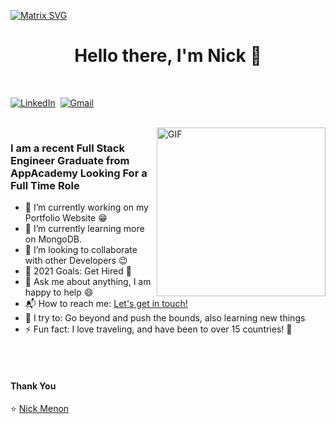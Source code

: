   [![Matrix SVG](https://raw.githubusercontent.com/rodrigograca31/rodrigograca31/master/matrix.svg)](https://www.youtube.com/watch?v=SDkAGkd4NLc) 
<p>
  <h1 align="center"><b>Hello there, I'm Nick 👋</b></h1>
</p>

<p align="center">
<br>

<a href="https://www.linkedin.com/in/nickmenon/"><img src="https://img.shields.io/badge/linkedin-%230077B5.svg?&style=for-the-badge&logo=linkedin&logoColor=white" alt="LinkedIn" /></a>&nbsp;
<a href="mailto:nikhilmenon1234@gmail.com?subject=Hola%20Nick"><img src="https://img.shields.io/badge/gmail-%23D14836.svg?&style=for-the-badge&logo=gmail&logoColor=white" alt="Gmail"/></a>&nbsp;
</p>

<br>

<img align="right" height="270px" alt="GIF" src="https://i.pinimg.com/originals/e4/26/70/e426702edf874b181aced1e2fa5c6cde.gif" />

### I am a recent Full Stack Engineer Graduate from AppAcademy Looking For a Full Time Role
- 🔭 I’m currently working on my Portfolio Website :grin:
- 🌱 I’m currently learning more on MongoDB.
- 👯 I’m looking to collaborate with other Developers :wink:
- 🥅 2021 Goals: Get Hired :raised_hands:
- 💬 Ask me about anything, I am happy to help :smile:
- 📬 How to reach me: [Let's get in touch!][linkedin]
- 🧗 I try to: Go beyond and push the bounds, also learning new things
- ⚡ Fun fact: I love traveling, and have been to over 15 countries! :raised_hands:

<br>

<br>

#### Thank You

⭐️ [Nick Menon](https://github.com/nikhilmenon2)

[AngelList]: https://angel.co/u/nickmenon
[Linkedin]:https://www.linkedin.com/in/nickmenon
